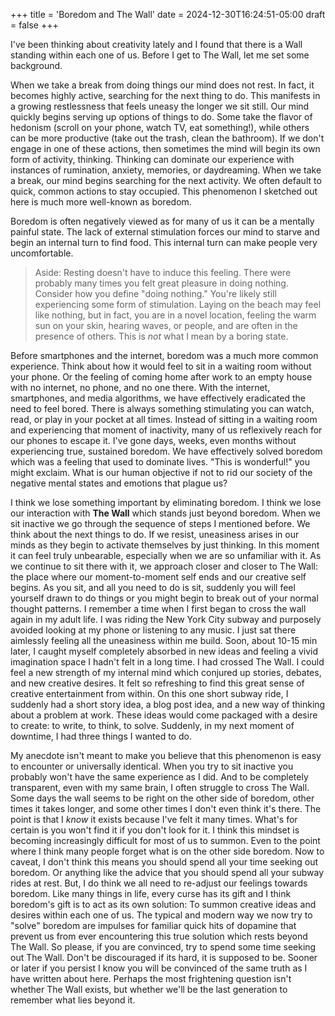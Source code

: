 +++
title = 'Boredom and The Wall'
date = 2024-12-30T16:24:51-05:00
draft = false
+++

I've been thinking about creativity lately and I found that there is a Wall standing within each one of us. Before I get to The Wall, let me set some background.

When we take a break from doing things our mind does not rest. In fact, it becomes highly active, searching for the next thing to do.
This manifests in a growing restlessness that feels uneasy the longer we sit still. Our mind quickly begins serving up options of things to do. Some take the flavor of hedonism (scroll on your phone, watch TV, eat something!), while others can be more productive (take out the trash, clean the bathroom). If we don't engage in one of these actions, then sometimes the mind will begin its own form of activity, thinking.
Thinking can dominate our experience with instances of rumination, anxiety, memories, or daydreaming. When we take a break, our mind begins searching for the next activity. We often default to quick, common actions to stay occupied. This phenomenon I sketched out here is much more well-known as boredom.

Boredom is often negatively viewed as for many of us it can be a mentally painful state. The lack of external stimulation forces our mind to starve and begin an internal turn to find food. This internal turn can make people very uncomfortable.

> Aside: Resting doesn't have to induce this feeling. There were probably many times you felt great pleasure in doing nothing. Consider how you define "doing nothing." You're likely still experiencing some form of stimulation. Laying on the beach may feel like nothing, but in fact, you are in a novel location, feeling the warm sun on your skin, hearing waves, or people, and are often in the presence of others. This is _not_ what I mean by a boring state.

Before smartphones and the internet, boredom was a much more common experience. Think about how it would feel to sit in a waiting room without your phone. Or the feeling of coming home after work to an empty house with no internet, no phone, and no one there.
With the internet, smartphones, and media algorithms, we have effectively eradicated the need to feel bored. There is always something stimulating you can watch, read, or play in your pocket at all times. Instead of sitting in a waiting room and experiencing that moment of inactivity, many of us reflexively reach for our phones to escape it.
I've gone days, weeks, even months without experiencing true, sustained boredom. We have effectively solved boredom which was a feeling that used to dominate lives. "This is wonderful!" you might exclaim. What is our human objective if not to rid our society of the negative mental states and emotions that plague us?

I think we lose something important by eliminating boredom. I think we lose our interaction with **The Wall** which stands just beyond boredom. When we sit inactive we go through the sequence of steps I mentioned before. We think about the next things to do. If we resist, uneasiness arises in our minds as they begin to activate themselves by just thinking. In this moment it can feel truly unbearable, especially when we are so unfamiliar with it. As we continue to sit there with it, we approach closer and closer to The Wall: the place where our moment-to-moment self ends and our creative self begins.
As you sit, and all you need to do is sit, suddenly you will feel yourself drawn to do things or you might begin to break out of your normal thought patterns. I remember a time when I first began to cross the wall again in my adult life. I was riding the New York City subway and purposely avoided looking at my phone or listening to any music. I just sat there aimlessly feeling all the uneasiness within me build. Soon, about 10-15 min later, I caught myself completely absorbed in new ideas and feeling a vivid imagination space I hadn't felt in a long time. I had crossed The Wall.
I could feel a new strength of my internal mind which conjured up stories, debates, and new creative desires. It felt so refreshing to find this great sense of creative entertainment from within. On this one short subway ride, I suddenly had a short story idea, a blog post idea, and a new way of thinking about a problem at work. These ideas would come packaged with a desire to create: to write, to think, to solve. Suddenly, in my next moment of downtime, I had three things I wanted to do.

My anecdote isn't meant to make you believe that this phenomenon is easy to encounter or universally identical. When you try to sit inactive you probably won't have the same experience as I did. And to be completely transparent, even with my same brain, I often struggle to cross The Wall. Some days the wall seems to be right on the other side of boredom, other times it takes longer, and some other times I don't even think it's there.
The point is that I _know_ it exists because I've felt it many times. What's for certain is you won't find it if you don't look for it.
I think this mindset is becoming increasingly difficult for most of us to summon. Even to the point where I think many people forget what is on the other side boredom. Now to caveat, I don't think this means you should spend all your time seeking out boredom. Or anything like the advice that you should spend all your subway rides at rest. But, I do think we all need to re-adjust our feelings towards boredom. Like many things in life, every curse has its gift and I think boredom's gift is to act as its own solution: To summon creative ideas and desires within each one of us. The typical and modern way we now try to "solve" boredom are impulses for familiar quick hits of dopamine that prevent us from ever encountering this true solution which rests beyond The Wall.
So please, if you are convinced, try to spend some time seeking out The Wall. Don't be discouraged if its hard, it is supposed to be. Sooner or later if you persist I know you will be convinced of the same truth as I have written about here. Perhaps the most frightening question isn't whether The Wall exists, but whether we'll be the last generation to remember what lies beyond it.
